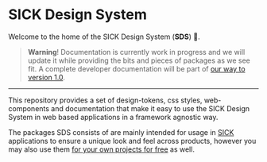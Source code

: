 # SICK Design System

Welcome to the home of the SICK Design System (**SDS**) 🎨.

> **Warning**! Documentation is currently work in progress and we will update it while providing the bits and pieces of packages as we see fit. A complete developer documentation will be part of [our way to version 1.0](https://github.com/orgs/SickDesignSystem/projects/2/views/11?sliceBy%5Bvalue%5D=Basic+Setup).

---

This repository provides a set of design-tokens, css styles, web-components and documentation that make it easy to use the SICK Design System in web based applications in a framework agnostic way.

The packages SDS consists of are mainly intended for usage in [SICK](https://www.sick.com) applications to ensure a unique look and feel across products, however you may also use them [for your own projects for free](./LICENSE) as well.
